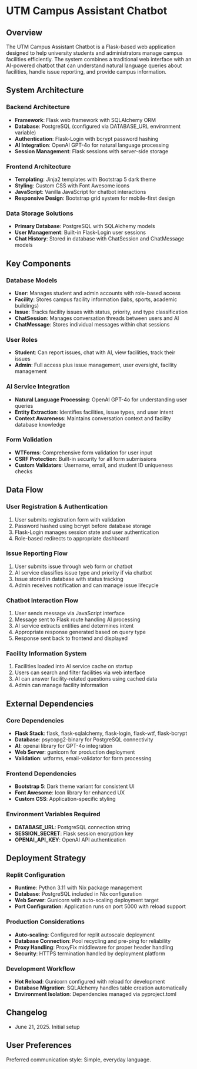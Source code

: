 # UTM Campus Assistant Chatbot

## Overview

The UTM Campus Assistant Chatbot is a Flask-based web application designed to help university students and administrators manage campus facilities efficiently. The system combines a traditional web interface with an AI-powered chatbot that can understand natural language queries about facilities, handle issue reporting, and provide campus information.

## System Architecture

### Backend Architecture
- **Framework**: Flask web framework with SQLAlchemy ORM
- **Database**: PostgreSQL (configured via DATABASE_URL environment variable)
- **Authentication**: Flask-Login with bcrypt password hashing
- **AI Integration**: OpenAI GPT-4o for natural language processing
- **Session Management**: Flask sessions with server-side storage

### Frontend Architecture
- **Templating**: Jinja2 templates with Bootstrap 5 dark theme
- **Styling**: Custom CSS with Font Awesome icons
- **JavaScript**: Vanilla JavaScript for chatbot interactions
- **Responsive Design**: Bootstrap grid system for mobile-first design

### Data Storage Solutions
- **Primary Database**: PostgreSQL with SQLAlchemy models
- **User Management**: Built-in Flask-Login user sessions
- **Chat History**: Stored in database with ChatSession and ChatMessage models

## Key Components

### Database Models
- **User**: Manages student and admin accounts with role-based access
- **Facility**: Stores campus facility information (labs, sports, academic buildings)
- **Issue**: Tracks facility issues with status, priority, and type classification
- **ChatSession**: Manages conversation threads between users and AI
- **ChatMessage**: Stores individual messages within chat sessions

### User Roles
- **Student**: Can report issues, chat with AI, view facilities, track their issues
- **Admin**: Full access plus issue management, user oversight, facility management

### AI Service Integration
- **Natural Language Processing**: OpenAI GPT-4o for understanding user queries
- **Entity Extraction**: Identifies facilities, issue types, and user intent
- **Context Awareness**: Maintains conversation context and facility database knowledge

### Form Validation
- **WTForms**: Comprehensive form validation for user input
- **CSRF Protection**: Built-in security for all form submissions
- **Custom Validators**: Username, email, and student ID uniqueness checks

## Data Flow

### User Registration & Authentication
1. User submits registration form with validation
2. Password hashed using bcrypt before database storage
3. Flask-Login manages session state and user authentication
4. Role-based redirects to appropriate dashboard

### Issue Reporting Flow
1. User submits issue through web form or chatbot
2. AI service classifies issue type and priority if via chatbot
3. Issue stored in database with status tracking
4. Admin receives notification and can manage issue lifecycle

### Chatbot Interaction Flow
1. User sends message via JavaScript interface
2. Message sent to Flask route handling AI processing
3. AI service extracts entities and determines intent
4. Appropriate response generated based on query type
5. Response sent back to frontend and displayed

### Facility Information System
1. Facilities loaded into AI service cache on startup
2. Users can search and filter facilities via web interface
3. AI can answer facility-related questions using cached data
4. Admin can manage facility information

## External Dependencies

### Core Dependencies
- **Flask Stack**: flask, flask-sqlalchemy, flask-login, flask-wtf, flask-bcrypt
- **Database**: psycopg2-binary for PostgreSQL connectivity
- **AI**: openai library for GPT-4o integration
- **Web Server**: gunicorn for production deployment
- **Validation**: wtforms, email-validator for form processing

### Frontend Dependencies
- **Bootstrap 5**: Dark theme variant for consistent UI
- **Font Awesome**: Icon library for enhanced UX
- **Custom CSS**: Application-specific styling

### Environment Variables Required
- **DATABASE_URL**: PostgreSQL connection string
- **SESSION_SECRET**: Flask session encryption key
- **OPENAI_API_KEY**: OpenAI API authentication

## Deployment Strategy

### Replit Configuration
- **Runtime**: Python 3.11 with Nix package management
- **Database**: PostgreSQL included in Nix configuration
- **Web Server**: Gunicorn with auto-scaling deployment target
- **Port Configuration**: Application runs on port 5000 with reload support

### Production Considerations
- **Auto-scaling**: Configured for replit autoscale deployment
- **Database Connection**: Pool recycling and pre-ping for reliability
- **Proxy Handling**: ProxyFix middleware for proper header handling
- **Security**: HTTPS termination handled by deployment platform

### Development Workflow
- **Hot Reload**: Gunicorn configured with reload for development
- **Database Migration**: SQLAlchemy handles table creation automatically
- **Environment Isolation**: Dependencies managed via pyproject.toml

## Changelog
- June 21, 2025. Initial setup

## User Preferences

Preferred communication style: Simple, everyday language.